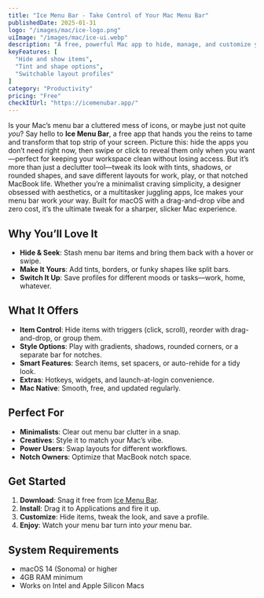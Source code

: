 ```yaml
---
title: "Ice Menu Bar - Take Control of Your Mac Menu Bar"
publishedDate: 2025-01-31
logo: "/images/mac/ice-logo.png"
uiImage: "/images/mac/ice-ui.webp"
description: "A free, powerful Mac app to hide, manage, and customize your menu bar with ease and style."
keyFeatures: [
  "Hide and show items",
  "Tint and shape options",
  "Switchable layout profiles"
]
category: "Productivity"
pricing: "Free"
checkItUrl: "https://icemenubar.app/"
---
```


Is your Mac’s menu bar a cluttered mess of icons, or maybe just not quite *you*? Say hello to **Ice Menu Bar**, a free app that hands you the reins to tame and transform that top strip of your screen. Picture this: hide the apps you don’t need right now, then swipe or click to reveal them only when you want—perfect for keeping your workspace clean without losing access. But it’s more than just a declutter tool—tweak its look with tints, shadows, or rounded shapes, and save different layouts for work, play, or that notched MacBook life. Whether you’re a minimalist craving simplicity, a designer obsessed with aesthetics, or a multitasker juggling apps, Ice makes your menu bar work *your* way. Built for macOS with a drag-and-drop vibe and zero cost, it’s the ultimate tweak for a sharper, slicker Mac experience.

## Why You’ll Love It
- **Hide & Seek**: Stash menu bar items and bring them back with a hover or swipe.
- **Make It Yours**: Add tints, borders, or funky shapes like split bars.
- **Switch It Up**: Save profiles for different moods or tasks—work, home, whatever.

## What It Offers
- **Item Control**: Hide items with triggers (click, scroll), reorder with drag-and-drop, or group them.
- **Style Options**: Play with gradients, shadows, rounded corners, or a separate bar for notches.
- **Smart Features**: Search items, set spacers, or auto-rehide for a tidy look.
- **Extras**: Hotkeys, widgets, and launch-at-login convenience.
- **Mac Native**: Smooth, free, and updated regularly.

## Perfect For
- **Minimalists**: Clear out menu bar clutter in a snap.
- **Creatives**: Style it to match your Mac’s vibe.
- **Power Users**: Swap layouts for different workflows.
- **Notch Owners**: Optimize that MacBook notch space.

## Get Started
1. **Download**: Snag it free from [Ice Menu Bar](https://icemenubar.app/).
2. **Install**: Drag it to Applications and fire it up.
3. **Customize**: Hide items, tweak the look, and save a profile.
4. **Enjoy**: Watch your menu bar turn into *your* menu bar.

## System Requirements
- macOS 14 (Sonoma) or higher
- 4GB RAM minimum
- Works on Intel and Apple Silicon Macs
